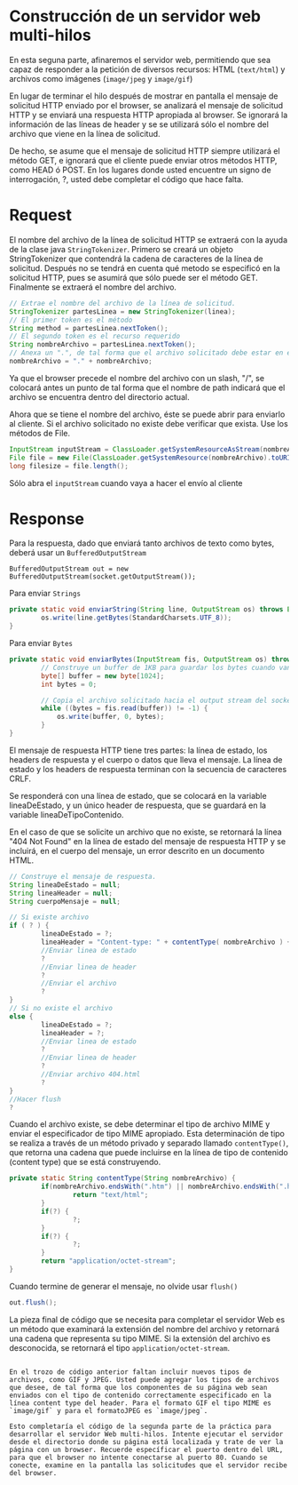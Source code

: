# Construcción de un servidor web multi-hilos

En esta seguna parte, afinaremos el servidor web, permitiendo que sea capaz de responder a la petición de diversos recursos: HTML (`text/html`) y archivos como imágenes (`image/jpeg` y `image/gif`)

En lugar de terminar el hilo después de mostrar en pantalla el mensaje de solicitud HTTP enviado por el browser, se analizará el mensaje de solicitud HTTP y se enviará una respuesta HTTP apropiada al browser. Se ignorará la información de las líneas de header y se se utilizará sólo el nombre del archivo que viene en la línea de solicitud. 

De hecho, se asume que el mensaje de solicitud HTTP siempre utilizará el método GET, e ignorará que el cliente puede enviar otros métodos HTTP, como HEAD ó POST. En los lugares donde usted encuentre un signo de interrogación, ?, usted debe completar el código que hace falta.


# Request
El nombre del archivo de la línea de solicitud HTTP se extraerá con la ayuda de la clase java `StringTokenizer`. Primero se creará un objeto StringTokenizer que contendrá la cadena de caracteres de la línea de solicitud. Después no se tendrá en cuenta qué metodo se especificó en la solicitud HTTP, pues se asumirá que sólo puede ser el método GET. Finalmente se extraerá el nombre del archivo.

```java
// Extrae el nombre del archivo de la línea de solicitud.
StringTokenizer partesLinea = new StringTokenizer(linea);
// El primer token es el método
String method = partesLinea.nextToken();
// El segundo token es el recurso requerido
String nombreArchivo = partesLinea.nextToken();
// Anexa un ".", de tal forma que el archivo solicitado debe estar en el directorio actual.
nombreArchivo = "." + nombreArchivo;
```

Ya que el browser precede el nombre del archivo con un slash, "/", se colocará antes un punto de tal forma que el nombre de path indicará que el archivo se encuentra dentro del directorio actual.

Ahora que se tiene el nombre del archivo, éste se puede abrir para enviarlo al cliente. Si el archivo solicitado no existe debe verificar que exista. Use los métodos de File.

```java
InputStream inputStream = ClassLoader.getSystemResourceAsStream(nombreArchivo);
File file = new File(ClassLoader.getSystemResource(nombreArchivo).toURI());
long filesize = file.length();
```
Sólo abra el `inputStream` cuando vaya a hacer el envío al cliente

# Response
Para la respuesta, dado que enviará tanto archivos de texto como bytes, deberá usar un `BufferedOutputStream`

```
BufferedOutputStream out = new BufferedOutputStream(socket.getOutputStream());
```

Para enviar `Strings`

```java
private static void enviarString(String line, OutputStream os) throws Exception {
        os.write(line.getBytes(StandardCharsets.UTF_8));
}
```

Para enviar `Bytes`

```java
private static void enviarBytes(InputStream fis, OutputStream os) throws Exception {
        // Construye un buffer de 1KB para guardar los bytes cuando van hacia el socket.
        byte[] buffer = new byte[1024];
        int bytes = 0;

        // Copia el archivo solicitado hacia el output stream del socket.
        while ((bytes = fis.read(buffer)) != -1) {
            os.write(buffer, 0, bytes);
        }
}
```


El mensaje de respuesta HTTP tiene tres partes: la línea de estado, los headers de respuesta y el cuerpo o datos que lleva el mensaje. La línea de estado y los headers de respuesta terminan con la secuencia de caracteres CRLF. 

Se responderá con una línea de estado, que se colocará en la variable lineaDeEstado, y un único header de respuesta, que se guardará en la variable lineaDeTipoContenido. 

En el caso de que se solicite un archivo que no existe, se retornará la línea "404 Not Found" en la línea de estado del mensaje de respuesta HTTP y se incluirá, en el cuerpo del mensaje, un error descrito en un documento HTML.

```java
// Construye el mensaje de respuesta.
String lineaDeEstado = null;
String lineaHeader = null;
String cuerpoMensaje = null;

// Si existe archivo
if ( ? ) {
        lineaDeEstado = ?; 
        lineaHeader = "Content-type: " + contentType( nombreArchivo ) + CRLF;
        //Enviar linea de estado
        ?
        //Enviar linea de header
        ?
        //Enviar el archivo
        ?
}
// Si no existe el archivo
else {
        lineaDeEstado = ?;
        lineaHeader = ?;
        //Enviar linea de estado
        ?
        //Enviar linea de header
        ?
        //Enviar archivo 404.html
        ?        
}
//Hacer flush
?
```

Cuando el archivo existe, se debe determinar el tipo de archivo MIME y enviar el especificador de tipo MIME apropiado. Esta determinación de tipo se realiza a través de un método privado y separado llamado `contentType()`, que retorna una cadena que puede incluirse en la línea de tipo de contenido (content type) que se está construyendo.

```java
private static String contentType(String nombreArchivo) {
        if(nombreArchivo.endsWith(".htm") || nombreArchivo.endsWith(".html")) {
                return "text/html";
        }
        if(?) {
                ?;
        }
        if(?) {
                ?;
        }
        return "application/octet-stream";
}
```


Cuando termine de generar el mensaje, no olvide usar `flush()`
```java
out.flush();
```


La pieza final de código que se necesita para completar el servidor Web es un método que examinará la extensión del nombre del archivo y retornará una cadena que representa su tipo MIME. Si la extensión del archivo es desconocida, se retornará el tipo `application/octet-stream`.


```

En el trozo de código anterior faltan incluir nuevos tipos de archivos, como GIF y JPEG. Usted puede agregar los tipos de archivos que desee, de tal forma que los componentes de su página web sean enviados con el tipo de contenido correctamente especificado en la línea content type del header. Para el formato GIF el tipo MIME es `image/gif` y para el formatoJPEG es `image/jpeg`.

Esto completaría el código de la segunda parte de la práctica para desarrollar el servidor Web multi-hilos. Intente ejecutar el servidor desde el directorio donde su página está localizada y trate de ver la página con un browser. Recuerde específicar el puerto dentro del URL, para que el browser no intente conectarse al puerto 80. Cuando se conecte, examine en la pantalla las solicitudes que el servidor recibe del browser.
